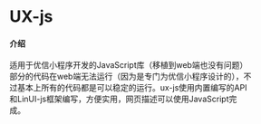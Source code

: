 # UX-js

#### 介绍
适用于优信小程序开发的JavaScript库（移植到web端也没有问题）
<br />
部分的代码在web端无法运行（因为是专门为优信小程序设计的），不
<br />
过基本上所有的代码都是可以稳定的运行。ux-js使用内置编写的API
<br />
和LinUI-js框架编写，方便实用，网页描述可以使用JavaScript完
<br />
成。
